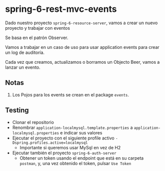 # spring-6-rest-mvc-events

Dado nuestro proyecto `spring-6-resource-server`, vamos a crear un nuevo proyecto y trabajar con eventos

Se basa en el patrón Observer.

Vamos a trabajar en un caso de uso para usar application events para crear un log de auditoría.

Cada vez que creamos, actualizamos o borramos un Objecto Beer, vamos a lanzar un evento.

## Notas

1. Los Pojos para los events se crean en el package `events`.

## Testing

- Clonar el repositorio
- Renombrar `application-localmysql.template.properties` a `application-localmysql.properties` e indicar sus valores
- Ejecutar el proyecto con el siguiente profile activo `-Dspring.profiles.active=localmysql`
  - Importante si queremos usar MySql en vez de H2
- Ejecutar también el proyecto `spring-6-auth-server`
  - Obtener un token usando el endpoint que está en su carpeta `postman`, y, una vez obtenido el token, pulsar `Use Token`